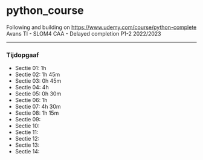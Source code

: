 ﻿# python_course
Following and building on https://www.udemy.com/course/python-complete  
Avans TI - SLOM4 CAA - Delayed completion P1-2 2022/2023  
  

---


### Tijdopgaaf

 * Sectie 01: 1h
 * Sectie 02: 1h 45m
 * Sectie 03: 0h 45m
 * Sectie 04: 4h
 * Sectie 05: 0h 30m
 * Sectie 06: 1h
 * Sectie 07: 4h 30m
 * Sectie 08: 1h 15m
 * Sectie 09: 
 * Sectie 10: 
 * Sectie 11: 
 * Sectie 12: 
 * Sectie 13: 
 * Sectie 14: 
